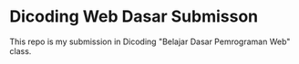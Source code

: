 # Dicoding Web Dasar Submisson

This repo is my submission in Dicoding "Belajar Dasar Pemrograman Web" class.
